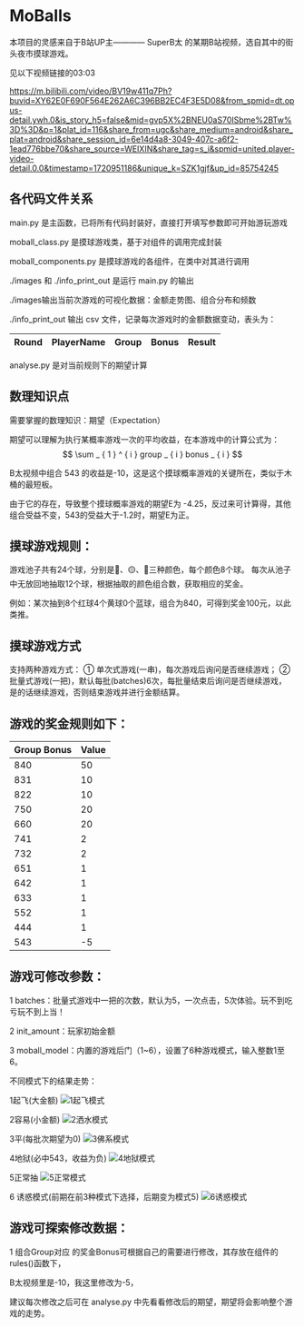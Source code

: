 # MoBalls

本项目的灵感来自于B站UP主———— SuperB太 的某期B站视频，选自其中的街头夜市摸球游戏。

见以下视频链接的03:03 

https://m.bilibili.com/video/BV19w411q7Ph?buvid=XY62E0F690F564E262A6C396BB2EC4F3E5D08&from_spmid=dt.opus-detail.ywh.0&is_story_h5=false&mid=gvp5X%2BNEU0aS70ISbme%2BTw%3D%3D&p=1&plat_id=116&share_from=ugc&share_medium=android&share_plat=android&share_session_id=6e14d4a8-3049-407c-a6f2-1ead776bbe70&share_source=WEIXIN&share_tag=s_i&spmid=united.player-video-detail.0.0&timestamp=1720951186&unique_k=SZK1gjf&up_id=85754245

## 各代码文件关系
main.py 是主函数，已将所有代码封装好，直接打开填写参数即可开始游玩游戏

moball_class.py 是摸球游戏类，基于对组件的调用完成封装

moball_components.py 是摸球游戏的各组件，在类中对其进行调用

./images 和 ./info_print_out 是运行 main.py 的输出

./images输出当前次游戏的可视化数据：金额走势图、组合分布和频数

./info_print_out 输出 csv 文件，记录每次游戏时的金额数据变动，表头为：

| Round | PlayerName | Group | Bonus | Result |
|-------|------------|-------|-------|--------|

analyse.py 是对当前规则下的期望计算

## 数理知识点
需要掌握的数理知识：期望（Expectation）

期望可以理解为执行某概率游戏一次的平均收益，在本游戏中的计算公式为：
$$
\sum _ { 1 } ^ { i } group _ { i } bonus _ { i }
$$


B太视频中组合 543 的收益是-10，这是这个摸球概率游戏的关键所在，类似于木桶的最短板。

由于它的存在，导致整个摸球概率游戏的期望E为 -4.25，反过来可计算得，其他组合受益不变，543的受益大于-1.2时，期望E为正。

## 摸球游戏规则：
游戏池子共有24个球，分别是🔴、🟡、🔵三种颜色，每个颜色8个球。
每次从池子中无放回地抽取12个球，根据抽取的颜色组合数，获取相应的奖金。

例如：某次抽到8个红球4个黄球0个蓝球，组合为840，可得到奖金100元，以此类推。


## 摸球游戏方式
支持两种游戏方式：
① 单次式游戏(一串)，每次游戏后询问是否继续游戏；
② 批量式游戏(一把)，默认每批(batches)6次，每批量结束后询问是否继续游戏，
是的话继续游戏，否则结束游戏并进行金额结算。


## 游戏的奖金规则如下：
| Group Bonus | Value |
|-------------|-------|
| 840         | 50    |
| 831         | 10    |
| 822         | 10    |
| 750         | 20    |
| 660         | 20    |
| 741         | 2     |
| 732         | 2     |
| 651         | 1     |
| 642         | 1     |
| 633         | 1     |
| 552         | 1     |
| 444         | 1     |
| 543         | -5    |


## 游戏可修改参数：
1 batches：批量式游戏中一把的次数，默认为5，一次点击，5次体验。玩不到吃亏玩不到上当！

2 init_amount：玩家初始金额

3 moball_model：内置的游戏后门（1~6），设置了6种游戏模式，输入整数1至6。

不同模式下的结果走势：

1起飞(大金额)
![](https://github.com/Trampoline811/MoBalls/blob/main/images/gt0714_2205.png "1起飞模式")

2容易(小金额)
![](https://github.com/Trampoline811/MoBalls/blob/main/images/gt0714_2210.png "2洒水模式")

3平(每批次期望为0)
![](https://github.com/Trampoline811/MoBalls/blob/main/images/gt0714_2211.png "3佛系模式")

4地狱(必中543，收益为负)
![](https://github.com/Trampoline811/MoBalls/blob/main/images/gt0714_2216.png "4地狱模式")

5正常抽
![](https://github.com/Trampoline811/MoBalls/blob/main/images/gt0714_2215.png "5正常模式")

6 诱惑模式(前期在前3种模式下选择，后期变为模式5)
![](https://github.com/Trampoline811/MoBalls/blob/main/images/tram0717_1135.png "6诱惑模式")


## 游戏可探索修改数据：
1 组合Group对应 的奖金Bonus可根据自己的需要进行修改，其存放在组件的rules()函数下，

  B太视频里是-10，我这里修改为-5，

  建议每次修改之后可在 analyse.py 中先看看修改后的期望，期望将会影响整个游戏的走势。







